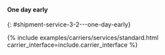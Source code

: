#### One day early
{: #shipment-service-3-2---one-day-early}

{% include examples/carriers/services/standard.html carrier_interface=include.carrier_interface %}
